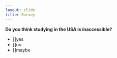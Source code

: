 ```yaml
---
layout: slide
title: Survey
---
```

**Do you think studying in the USA is inaccessible?**
- []yes
- []no
- []maybe
